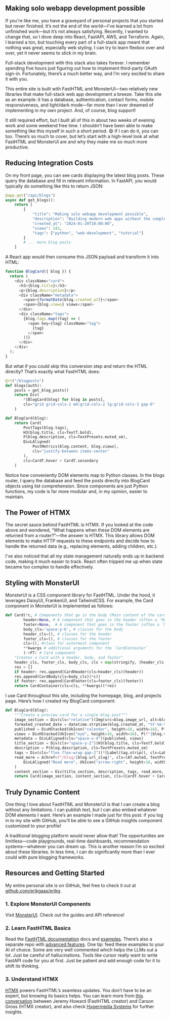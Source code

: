 ## Making solo webapp development possible

If you're like me, you have a graveyard of personal projects that you started but never finished. It’s not the end of the world—I've learned a lot from unfinished work—but it’s not always satisfying. Recently, I wanted to change that, so I dove deep into React, FastAPI, AWS, and Terraform. Again, I learned a ton, but touching every part of a full-stack app meant that nothing was great, especially web styling. I can try to learn flexbox over and over, yet it never seems to stick in my brain.

Full-stack development with this stack also takes forever. I remember spending five hours just figuring out how to implement third-party OAuth sign-in. Fortunately, there’s a much better way, and I’m very excited to share it with you.

This entire site is built with FastHTML and MonsterUI—two relatively new libraries that make full-stack web app development a breeze. Take this site as an example: it has a database, authentication, contact forms, mobile responsiveness, and light/dark mode—far more than I ever dreamed of implementing in my own project. And, of course, blog support!

It still required effort, but I built all of this in about two weeks of evening work and some weekend free time. I shouldn't have been able to make something like this myself in such a short period. 😄 If I can do it, you can too. There’s so much to cover, but let’s start with a high-level look at what FastHTML and MonsterUI are and why they make me so much more productive.

## Reducing Integration Costs

On my front page, you can see cards displaying the latest blog posts. These query the database and fill in relevant information. In FastAPI, you would typically do something like this to return JSON:

```python
@app.get("/api/blogs")
async def get_blogs():
    return [
        {
            "title": "Making solo webapp development possible",
            "description": "Building modern web apps without the complexity...",
            "created_at": "2024-01-20T10:00:00",
            "views": 142,
            "tags": ["python", "web-development", "tutorial"]
        }
        # ... more blog posts
    ]
```

A React app would then consume this JSON payload and transform it into HTML:

```js
function BlogCard({ blog }) {
  return (
    <div className="card">
      <h3>{blog.title}</h3>
      <p>{blog.description}</p>
      <div className="metadata">
        <span>{formatDate(blog.created_at)}</span>
        <span>{blog.views} views</span>
      </div>
      <div className="tags">
        {blog.tags.map((tag) => (
          <span key={tag} className="tag">
            {tag}
          </span>
        ))}
      </div>
    </div>
  );
}
```

But what if you could skip this conversion step and return the HTML directly? That’s exactly what FastHTML does:

```python
@rt("/blogposts")
def blogs(auth):
    posts = get_blog_posts()
    return Div(
        *[BlogCard(blog) for blog in posts],
        cls="grid grid-cols-1 md:grid-cols-2 lg:grid-cols-3 gap-6"
    )

def BlogCard(blog):
    return Card(
        PostTags(blog.tags),
        H3(blog.title, cls=TextT.bold),
        P(blog.description, cls=TextPresets.muted_sm),
        DivLAligned(
            PostMetrics(blog.content, blog.views),
            cls="justify-between items-center"
        ),
        cls=CardT.hover + CardT.secondary
    )
```

Notice how conveniently DOM elements map to Python classes. In the blogs router, I query the database and feed the posts directly into BlogCard objects using list comprehension. Since components are just Python functions, my code is far more modular and, in my opinion, easier to maintain.

## The Power of HTMX

The secret sauce behind FastHTML is HTMX. If you looked at the code above and wondered, “What happens when these DOM elements are returned from a router?”—the answer is HTMX. This library allows DOM elements to make HTTP requests to these endpoints and decide how to handle the returned data (e.g., replacing elements, adding children, etc.).

I've also noticed that all my state management naturally ends up in backend code, making it much easier to track. React often tripped me up when state became too complex to handle effectively.

## Styling with MonsterUI

MonsterUI is a CSS component library for FastHTML. Under the hood, it leverages DaisyUI, FrankenUI, and TailwindCSS. For example, the Card component in MonsterUI is implemented as follows:

```python
def Card(*c, # Components that go in the body (Main content of the card such as a form, and image, a signin form, etc.)
        header=None, # A component that goes in the header (often a `ModalTitle` and description)
        footer=None,  # A component that goes in the footer (often a `ModalCloseButton`)
        body_cls='space-y-6', # classes for the body
        header_cls=(), # classes for the header
        footer_cls=(), # classes for the footer
        cls=(), #class for outermost component
        **kwargs # additional arguments for the `CardContainer`
        )->FT: # Card component
    "Creates a Card with a header, body, and footer"
    header_cls, footer_cls, body_cls, cls = map(stringify, (header_cls, footer_cls, body_cls, cls))
    res = []
    if header: res.append(CardHeader(cls=header_cls)(header))
    res.append(CardBody(cls=body_cls)(*c))
    if footer: res.append(CardFooter(cls=footer_cls)(footer))
    return CardContainer(cls=cls, **kwargs)(*res)
```

I use Card throughout this site, including the homepage, blog, and projects page. Here’s how I created my BlogCard component:

```python
def BlogCard(blog):
    """Create a preview card for a single blog post"""
    image_section = Div(cls="relative")(Img(src=blog.image_url, alt=blog.title, cls="object-cover w-full h-48"))
    formated_created_date = datetime.strptime(blog.created_at, "%Y-%m-%dT%H:%M:%S.%f").strftime("%B %d, %Y")
    published = DivHStacked(UkIcon("calendar", height=16, width=16), P(formated_created_date, cls=TextPresets.muted_sm), cls="space-x-2")
    views = DivHStacked(UkIcon("eye", height=16, width=16), P(f"{blog.views} views", cls=TextPresets.muted_sm), cls="space-x-2")
    metadata = DivLAligned(cls="space-x-4")(published, views)
    title_section = Div(cls="space-y-2")(H3(blog.title, cls=TextT.bold), metadata)
    description = P(blog.description, cls=TextPresets.muted_sm)
    tags = Div(cls="flex flex-wrap gap-2")(*[Label(tag.strip(), cls=LabelT.secondary) for tag in blog.tags.split(',') if tag.strip()])
    read_more = A(href=f"/blog/{blog.url_slug}", cls=(AT.muted, TextPresets.bold_sm))(
        DivLAligned("Read more", UkIcon("arrow-right", height=16, width=16, cls="ml-2"))
    )
    content_section = Div(title_section, description, tags, read_more, cls="space-y-4 p-6")
    return Card(image_section, content_section, cls=(CardT.hover + CardT.secondary, "max-w-sm"))
```

## Truly Dynamic Content

One thing I love about FastHTML and MonsterUI is that I can create a blog without any limitations. I can publish text, but I can also embed whatever DOM elements I want. Here’s an example I made just for this post: if you log in to my site with GitHub, you’ll be able to see a GitHub insights component customized to your profile!

A traditional blogging platform would never allow that! The opportunities are limitless—code playgrounds, real-time dashboards, recommendation systems—whatever you can dream up. This is another reason I’m so excited about these libraries. In less time, I can do significantly more than I ever could with pure blogging frameworks.

## Resources and Getting Started

My entire personal site is on GitHub, feel free to check it out at [github.com/erikgaas/erikg](https://github.com/erikgaas/erikg/tree/main).

### 1. Explore MonsterUI Components

Visit [MonsterUI](https://monsterui.answer.ai/). Check out the guides and API reference!

### 2. Learn FastHTML Basics

Read the [FastHTML documentation](https://docs.fastht.ml/) docs and [examples](https://github.com/AnswerDotAI/fasthtml/tree/main/examples). There’s also a separate repo with [advanced features](https://github.com/AnswerDotAI/fasthtml-example). One tip: feed these examples to your AI of choice. Some are very well commented which helps the LLMs out a lot. Just be careful of hallucinations. Tools like cursor really want to write FastAPI code for you at first. Just be patient and add enough code for it to shift its thinking.

### 3. Understand HTMX

[HTMX](https://htmx.org/) powers FastHTML’s seamless updates. You don’t have to be an expert, but knowing its basics helps. You can learn more from [this conversation](https://www.youtube.com/watch?v=WuipZMUch18) between Jeremy Howard (FastHTML creator) and Carson Gross (HTMX creator), and also check [Hypermedia Systems](https://hypermedia.systems/) for further insights.
